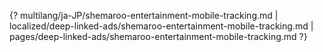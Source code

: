 {? multilang/ja-JP/shemaroo-entertainment-mobile-tracking.md | localized/deep-linked-ads/shemaroo-entertainment-mobile-tracking.md | pages/deep-linked-ads/shemaroo-entertainment-mobile-tracking.md ?}
